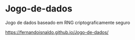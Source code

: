 # Jogo-de-dados
Jogo de dados baseado em RNG criptograficamente seguro

https://fernandoisnaldo.github.io/Jogo-de-dados/
